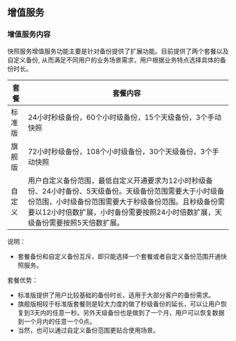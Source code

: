 ## 增值服务 

### 增值服务内容

快照服务增值服务功能主要是针对备份提供了扩展功能。目前提供了两个套餐以及自定义备份, 从而满足不同用户的业务场景需求，用户根据业务特点选择具体的备份时长。

| 套餐        |  套餐内容  |
| ---------  | -------- |
|  标准版  |  24小时秒级备份，60个小时级备份，15个天级备份，3个手动快照  |
|  旗舰版  |  72小时秒级备份，108个小时级备份，30个天级备份，3个手动快照  |
|  自定义  |  用户自定义备份范围，最低自定义开通要求为12小时秒级备份、24小时备份、5天级备份。天级备份范围需要大于小时级备份范围，小时级备份范围需要大于秒级备份范围。且秒级备份需要以12小时倍数扩展，小时备份需要按照24小时倍数扩展，天级备份需要按照5天倍数扩展。  |


说明：

 * 套餐备份和自定义备份互斥，即只能选择一个套餐或者自定义备份范围开通快照服务。
 
套餐优势：
 * 标准版提供了用户比较基础的备份时长，适用于大部分客户的备份需求。
 * 旗舰版相较于标准版套餐则是较大力度的做了秒级备份的延长，可以让用户恢复到3天内的任意一秒。另外天级备份也是做到了一个月，用户可以恢复数据到一个月内的任意一个0点。 
 * 当然，也可以通过自定义备份范围更贴合使用场景。
